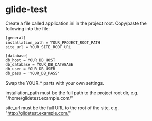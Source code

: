 # glide-test

Create a file called application.ini in the project root. Copy/paste the following into the file:

    [general]
    installation_path = YOUR_PROJECT_ROOT_PATH
    site_url = YOUR_SITE_ROOT_URL
    
    [database]
    db_host = YOUR_DB_HOST
    db_database = YOUR_DB_DATABASE
    db_user = YOUR_DB_USER
    db_pass = 'YOUR_DB_PASS'

Swap the YOUR_* parts with your own settings.

installation_path must be the full path to the project root dir, e.g.
"/home/glidetest.example.com/"

site_url must be the full URL to the root of the site, e.g. "http://glidetest.example.com/"